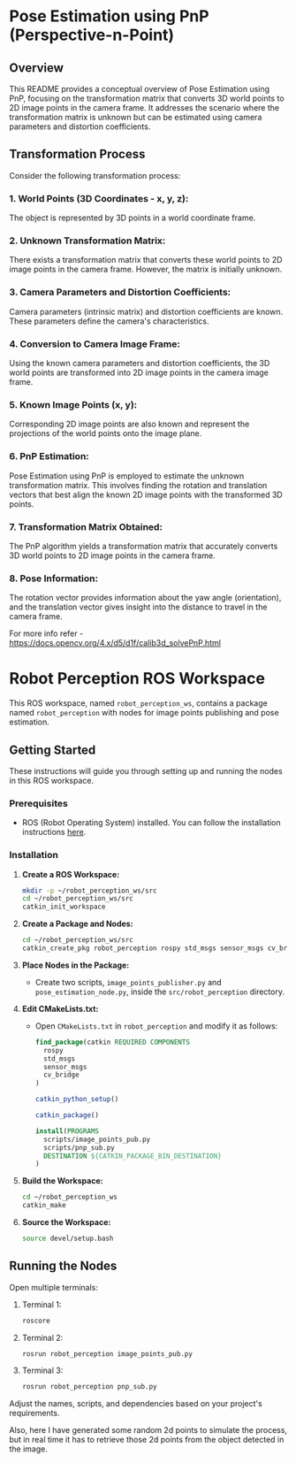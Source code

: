 # Pose Estimation using PnP (Perspective-n-Point)

## Overview

This README provides a conceptual overview of Pose Estimation using PnP, focusing on the transformation matrix that converts 3D world points to 2D image points in the camera frame. It addresses the scenario where the transformation matrix is unknown but can be estimated using camera parameters and distortion coefficients.

## Transformation Process

Consider the following transformation process:

### 1. World Points (3D Coordinates - x, y, z):

The object is represented by 3D points in a world coordinate frame.

### 2. Unknown Transformation Matrix:

There exists a transformation matrix that converts these world points to 2D image points in the camera frame. However, the matrix is initially unknown.

### 3. Camera Parameters and Distortion Coefficients:

Camera parameters (intrinsic matrix) and distortion coefficients are known. These parameters define the camera's characteristics.

### 4. Conversion to Camera Image Frame:

Using the known camera parameters and distortion coefficients, the 3D world points are transformed into 2D image points in the camera image frame.

### 5. Known Image Points (x, y):

Corresponding 2D image points are also known and represent the projections of the world points onto the image plane.

### 6. PnP Estimation:

Pose Estimation using PnP is employed to estimate the unknown transformation matrix. This involves finding the rotation and translation vectors that best align the known 2D image points with the transformed 3D points.

### 7. Transformation Matrix Obtained:

The PnP algorithm yields a transformation matrix that accurately converts 3D world points to 2D image points in the camera frame.

### 8. Pose Information:

The rotation vector provides information about the yaw angle (orientation), and the translation vector gives insight into the distance to travel in the camera frame.

For more info refer - https://docs.opencv.org/4.x/d5/d1f/calib3d_solvePnP.html


# Robot Perception ROS Workspace

This ROS workspace, named `robot_perception_ws`, contains a package named `robot_perception` with nodes for image points publishing and pose estimation.

## Getting Started

These instructions will guide you through setting up and running the nodes in this ROS workspace.

### Prerequisites

- ROS (Robot Operating System) installed. You can follow the installation instructions [here](http://wiki.ros.org/noetic/Installation).

### Installation

1. **Create a ROS Workspace:**
    ```bash
    mkdir -p ~/robot_perception_ws/src
    cd ~/robot_perception_ws/src
    catkin_init_workspace
    ```

2. **Create a Package and Nodes:**
    ```bash
    cd ~/robot_perception_ws/src
    catkin_create_pkg robot_perception rospy std_msgs sensor_msgs cv_bridge
    ```

3. **Place Nodes in the Package:**
    - Create two scripts, `image_points_publisher.py` and `pose_estimation_node.py`, inside the `src/robot_perception` directory.

4. **Edit CMakeLists.txt:**
    - Open `CMakeLists.txt` in `robot_perception` and modify it as follows:
        ```cmake
        find_package(catkin REQUIRED COMPONENTS
          rospy
          std_msgs
          sensor_msgs
          cv_bridge
        )

        catkin_python_setup()

        catkin_package()

        install(PROGRAMS
          scripts/image_points_pub.py
          scripts/pnp_sub.py
          DESTINATION ${CATKIN_PACKAGE_BIN_DESTINATION}
        )
        ```

5. **Build the Workspace:**
    ```bash
    cd ~/robot_perception_ws
    catkin_make
    ```

6. **Source the Workspace:**
    ```bash
    source devel/setup.bash
    ```

## Running the Nodes

Open multiple terminals:
1. Terminal 1: 
    ```bash
    roscore
    ```
2. Terminal 2: 
    ```bash
    rosrun robot_perception image_points_pub.py
    ```
3. Terminal 3: 
    ```bash
    rosrun robot_perception pnp_sub.py
    ```

Adjust the names, scripts, and dependencies based on your project's requirements.

Also, here I have generated some random 2d points to simulate the process, but in real time it has to retrieve those 2d points from the object detected in the image.



